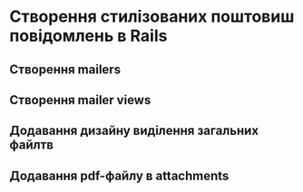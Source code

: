 # Створення стилізованих поштовиш повідомлень в Rails

## Створення mailers

## Створення mailer views

## Додавання дизайну виділення загальних файлтв

## Додавання pdf-файлу в attachments
